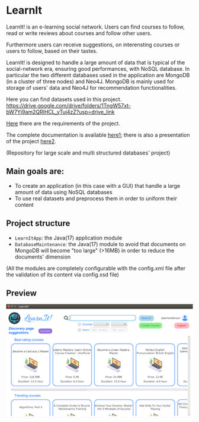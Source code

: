 # LearnIt

LearnIt! is an e-learning social network. Users can find courses to follow, read or write reviews about courses and follow other users.

Furthermore users can receive suggestions, on interensting courses or users to follow, based on their tastes.

LearnIt! is designed to handle a large amount of data that is typical of the social-network era, ensuring good performances, with NoSQL database.
In particular the two different databases used in the application are MongoDB (in a cluster of three nodes) and Neo4J. MongoDB is mainly used for storage of users' data and Neo4J for recommendation functionalities.


Here you can find datasets used in this project.
 https://drive.google.com/drive/folders/1TngW57xt-bW7Yj9am2QRlHCL_yTuj4zZ?usp=drive_link
 
[Here](requirements.pdf) there are the requirements of the project.

The complete documentation is available [here1](documentation.pdf); there is also a presentation of the project [here2](presentation.pdf).

(Repository for large scale and multi structured databases' project)

## Main goals are:
- To create an application (in this case with a GUI) that handle a large amount of data using NoSQL databases
- To use real datasets and preprocess them in order to uniform their content

## Project structure
 - `LearnItApp`: the Java(17) application module
 - `DatabaseMaintenance`: the Java(17) module to avoid that documents on MongoDB will become "too large" (>16MB) in order to reduce the documents' dimension

(All the modules are completely configurable with the config.xml file after the validation of its content via config.xsd file)

## Preview
<p align="center">
  <img src="preview.png" alt="preview" width="700px"/> 
</p>
